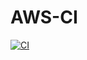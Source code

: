 # AWS-CI

[![CI](https://github.com/hansen1416/AWS-CI/actions/workflows/main.yml/badge.svg?branch=main)](https://github.com/hansen1416/AWS-CI/actions/workflows/main.yml)
